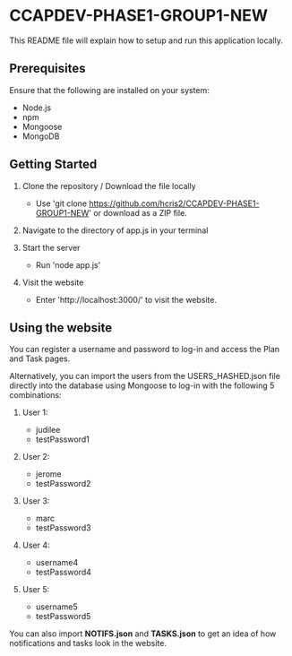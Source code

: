 # CCAPDEV-PHASE1-GROUP1-NEW
This README file will explain how to setup and run this application locally.

## Prerequisites
Ensure that the following are installed on your system:
* Node.js
* npm
* Mongoose
* MongoDB

## Getting Started
1. Clone the repository / Download the file locally
   - Use 'git clone https://github.com/hcris2/CCAPDEV-PHASE1-GROUP1-NEW' or download as a ZIP file.

2. Navigate to the directory of app.js in your terminal
   
3. Start the server
   - Run 'node app.js'
   
4. Visit the website
   - Enter 'http://localhost:3000/' to visit the website.

## Using the website
You can register a username and password to log-in and access the Plan and Task pages.

Alternatively, you can import the users from the USERS_HASHED.json file directly into the database using Mongoose to log-in with the following 5 combinations:
1) User 1:
   * judilee
   * testPassword1
    
2) User 2:
   * jerome
   * testPassword2

3) User 3:
   * marc
   * testPassword3

4) User 4:
   * username4
   * testPassword4

5) User 5:
   * username5
   * testPassword5
  
You can also import **NOTIFS.json** and **TASKS.json** to get an idea of how notifications and tasks look in the website.
